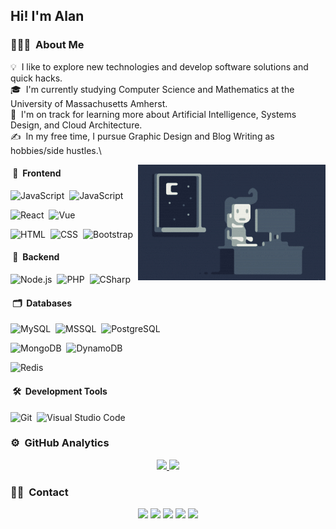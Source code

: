 <!--
**ngtritham/ngtritham** is a ✨ _special_ ✨ repository because its `README.md` (this file) appears on your GitHub profile.

Here are some ideas to get you started:

- 🔭 I’m currently working on ...
- 🌱 I’m currently learning ...
- 👯 I’m looking to collaborate on ...
- 🤔 I’m looking for help with ...
- 💬 Ask me about ...
- 📫 How to reach me: ...
- 😄 Pronouns: ...
- ⚡ Fun fact: ...
-->

<!--
**ngtritham/ngtritham** is a ✨ _special_ ✨ repository because its `README.md` (this file) appears on your GitHub profile.

Here are some ideas to get you started:

- 🔭 I’m currently working on ...
- 🌱 I’m currently learning ...
- 👯 I’m looking to collaborate on ...
- 🤔 I’m looking for help with ...
- 💬 Ask me about ...
- 📫 How to reach me: ...
- 😄 Pronouns: ...
- ⚡ Fun fact: ...
-->

<h2>Hi! I'm Alan</h2>

### 👨🏻‍💻 &nbsp;About Me

💡 &nbsp;I like to explore new technologies and develop software solutions and quick hacks.\
🎓 &nbsp;I'm currently studying Computer Science and Mathematics at the University of Massachusetts Amherst.\
🌱 &nbsp;I'm on track for learning more about Artificial Intelligence, Systems Design, and Cloud Architecture.\
✍️ &nbsp;In my free time, I pursue Graphic Design and Blog Writing as hobbies/side hustles.\

<img alt="Night Coding" src="https://raw.githubusercontent.com/AVS1508/AVS1508/master/assets/Night-Coding.gif" align="right"/>

<!-- ### 🛠 &nbsp;Skills -->

#### &nbsp;📱 &nbsp;Frontend

![JavaScript](https://img.shields.io/badge/-JavaScript-05122A?style=flat&logo=javascript)&nbsp;
![JavaScript](https://img.shields.io/badge/-TypeScript-05122A?style=flat&logo=typescript)&nbsp;

![React](https://img.shields.io/badge/-React-05122A?style=flat&logo=react)&nbsp;
![Vue](https://img.shields.io/badge/-Vue-05122A?style=flat&logo=vuedotjs)&nbsp;

![HTML](https://img.shields.io/badge/-HTML-05122A?style=flat&logo=HTML5)&nbsp;
![CSS](https://img.shields.io/badge/-CSS-05122A?style=flat&logo=CSS3&logoColor=1572B6)&nbsp;
![Bootstrap](https://img.shields.io/badge/-Bootstrap-05122A?style=flat&logo=bootstrap&logoColor=563D7C)

#### &nbsp;🤖 &nbsp;Backend

![Node.js](https://img.shields.io/badge/-Node.js-05122A?style=flat&logo=node.js)&nbsp;
![PHP](https://img.shields.io/badge/-PHP-05122A?style=flat&logo=php)&nbsp;
![CSharp](https://img.shields.io/badge/-CSharp-05122A?style=flat&logo=csharp)&nbsp;

#### &nbsp;🗂 &nbsp;Databases

![MySQL](https://img.shields.io/badge/MySQL-05122A?style=flat&logo=mysql)&nbsp;
![MSSQL](https://img.shields.io/badge/MS%20SQL-05122A?style=flat&logo=microsoft%20sql%20server)&nbsp;
![PostgreSQL](https://img.shields.io/badge/PostgreSQL-05122A?style=flat&logo=postgresql)&nbsp;

![MongoDB](https://img.shields.io/badge/MongoDB-05122A?style=flat&logo=mongodb)&nbsp;
![DynamoDB](https://img.shields.io/badge/DynamoDB-05122A?style=flat&logo=Amazon%20DynamoDB)&nbsp;

![Redis](https://img.shields.io/badge/Redis-05122A?style=flat&logo=redis)&nbsp;

#### &nbsp;🛠 &nbsp;Development Tools

![Git](https://img.shields.io/badge/-Git-05122A?style=flat&logo=git)&nbsp;
![Visual Studio Code](https://img.shields.io/badge/-Visual%20Studio%20Code-05122A?style=flat&logo=visual-studio-code&logoColor=007ACC)&nbsp;

### ⚙️ &nbsp;GitHub Analytics

<p align="center">
<a href="https://github.com/AVS1508">
  <img height="180em" src="https://github-readme-stats-eight-theta.vercel.app/api?username=AVS1508&show_icons=true&theme=algolia&include_all_commits=true&count_private=true"/>
  <img height="180em" src="https://github-readme-stats-eight-theta.vercel.app/api/top-langs/?username=AVS1508&layout=compact&langs_count=8&theme=algolia"/>
</a>
</p>

### 🤝🏻 &nbsp;Contact

<p align="center">
<a href="https://www.alannguyen.com"><img src="https://img.shields.io/badge/-alannguyen.com-3423A6?style=flat&logo=Google-Chrome&logoColor=white"/></a>
<a href="https://www.linkedin.com/in/nttham/"><img src="https://img.shields.io/badge/-Alan%20Nguyen-0077B5?style=flat&logo=Linkedin&logoColor=white"/></a>
<a href="mailto:ngtritham@gmail.com"><img src="https://img.shields.io/badge/-Alan%20Nguyen-D14836?style=flat&logo=Gmail&logoColor=white"/></a>
<a href="https://join.skype.com/invite/VCxGQeOhK46i"><img src="https://img.shields.io/badge/-Alan%20Nguyen-00AFF0?style=flat&logo=Skype&logoColor=white"/></a>
<a href="tel:+84962525633"><img src="https://img.shields.io/badge/-📞%20(+84)%20962525633-3423A6?style=flat"/></a>

</p>
